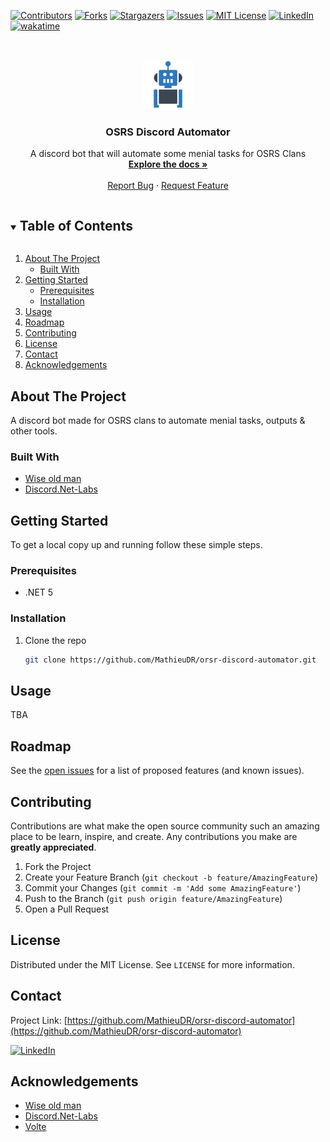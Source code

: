 <!--
*** Thanks for checking out the Best-README-Template. If you have a suggestion
*** that would make this better, please fork the repo and create a pull request
*** or simply open an issue with the tag "enhancement".
*** Thanks again! Now go create something AMAZING! :D
***
***
***
*** To avoid retyping too much info. Do a search and replace for the following:
*** MathieuDR, orsr-discord-automator, twitter_handle, email, OSRS Discord Automator, A discord bot that will automate some menial tasks for OSRS Clans
-->



<!-- PROJECT SHIELDS -->
<!--
*** I'm using markdown "reference style" links for readability.
*** Reference links are enclosed in brackets [ ] instead of parentheses ( ).
*** See the bottom of this document for the declaration of the reference variables
*** for contributors-url, forks-url, etc. This is an optional, concise syntax you may use.
*** https://www.markdownguide.org/basic-syntax/#reference-style-links
-->

[![Contributors][contributors-shield]][contributors-url]
[![Forks][forks-shield]][forks-url]
[![Stargazers][stars-shield]][stars-url]
[![Issues][issues-shield]][issues-url]
[![MIT License][license-shield]][license-url]
[![LinkedIn][linkedin-shield]][linkedin-url]
[![wakatime](https://wakatime.com/badge/user/f446970f-9873-48d3-95f9-f37d9a4541b3/project/c76ecca4-99d2-4dfc-814c-f4fedfee0b69.svg)](https://wakatime.com/badge/user/f446970f-9873-48d3-95f9-f37d9a4541b3/project/c76ecca4-99d2-4dfc-814c-f4fedfee0b69)



<!-- PROJECT LOGO -->
<br />
<p align="center">
  <a href="https://github.com/MathieuDR/orsr-discord-automator">
    <img src="images/logo.png" alt="Logo" width="80" height="80">
  </a>

<h3 align="center">OSRS Discord Automator</h3>
  <p align="center">
    A discord bot that will automate some menial tasks for OSRS Clans
    <br />
    <a href="https://github.com/MathieuDR/orsr-discord-automator"><strong>Explore the docs »</strong></a>
    <br />
    <br />
    <a href="https://github.com/MathieuDR/orsr-discord-automator/issues">Report Bug</a>
    ·
    <a href="https://github.com/MathieuDR/orsr-discord-automator/issues">Request Feature</a>
  </p>



<!-- TABLE OF CONTENTS -->
<details open="open">
  <summary><h2 style="display: inline-block">Table of Contents</h2></summary>
  <ol>
    <li>
      <a href="#about-the-project">About The Project</a>
      <ul>
        <li><a href="#built-with">Built With</a></li>
      </ul>
    </li>
    <li>
      <a href="#getting-started">Getting Started</a>
      <ul>
        <li><a href="#prerequisites">Prerequisites</a></li>
        <li><a href="#installation">Installation</a></li>
      </ul>
    </li>
    <li><a href="#usage">Usage</a></li>
    <li><a href="#roadmap">Roadmap</a></li>
    <li><a href="#contributing">Contributing</a></li>
    <li><a href="#license">License</a></li>
    <li><a href="#contact">Contact</a></li>
    <li><a href="#acknowledgements">Acknowledgements</a></li>
  </ol>
</details>



<!-- ABOUT THE PROJECT -->
## About The Project

A discord bot made for OSRS clans to automate menial tasks, outputs & other tools.

### Built With

* [Wise old man](https://github.com/wise-old-man/wise-old-man)
* [Discord.Net-Labs](https://github.com/Discord-Net-Labs/Discord.Net-Labs)



<!-- GETTING STARTED -->
## Getting Started

To get a local copy up and running follow these simple steps.

### Prerequisites

* .NET 5 

### Installation

1. Clone the repo
   ```sh
   git clone https://github.com/MathieuDR/orsr-discord-automator.git
   ```

<!-- USAGE EXAMPLES -->
## Usage

TBA

<!-- ROADMAP -->
## Roadmap

See the [open issues](https://github.com/MathieuDR/orsr-discord-automator/issues) for a list of proposed features (and known issues).


<!-- CONTRIBUTING -->
## Contributing

Contributions are what make the open source community such an amazing place to be learn, inspire, and create. Any contributions you make are **greatly appreciated**.

1. Fork the Project
2. Create your Feature Branch (`git checkout -b feature/AmazingFeature`)
3. Commit your Changes (`git commit -m 'Add some AmazingFeature'`)
4. Push to the Branch (`git push origin feature/AmazingFeature`)
5. Open a Pull Request

<!-- LICENSE -->
## License

Distributed under the MIT License. See `LICENSE` for more information.



<!-- CONTACT -->
## Contact

Project Link: [https://github.com/MathieuDR/orsr-discord-automator](https://github.com/MathieuDR/orsr-discord-automator)

[![LinkedIn][linkedin-shield]][linkedin-url]

<!-- ACKNOWLEDGEMENTS -->
## Acknowledgements

* [Wise old man](https://github.com/wise-old-man/wise-old-man)
* [Discord.Net-Labs](https://github.com/Discord-Net-Labs/Discord.Net-Labs)
* [Volte](https://github.com/Ultz/Volte)




<!-- MARKDOWN LINKS & IMAGES -->
<!-- https://www.markdownguide.org/basic-syntax/#reference-style-links -->
[contributors-shield]: https://img.shields.io/github/contributors/MathieuDR/orsr-discord-automator.svg?style=for-the-badge
[contributors-url]: https://github.com/MathieuDR/orsr-discord-automator/graphs/contributors
[forks-shield]: https://img.shields.io/github/forks/MathieuDR/orsr-discord-automator.svg?style=for-the-badge
[forks-url]: https://github.com/MathieuDR/orsr-discord-automator/network/members
[stars-shield]: https://img.shields.io/github/stars/MathieuDR/orsr-discord-automator.svg?style=for-the-badge
[stars-url]: https://github.com/MathieuDR/orsr-discord-automator/stargazers
[issues-shield]: https://img.shields.io/github/issues/MathieuDR/orsr-discord-automator.svg?style=for-the-badge
[issues-url]: https://github.com/MathieuDR/orsr-discord-automator/issues
[license-shield]: https://img.shields.io/github/license/MathieuDR/orsr-discord-automator.svg?style=for-the-badge
[license-url]: https://github.com/MathieuDR/orsr-discord-automator/blob/master/LICENSE.txt
[linkedin-shield]: https://img.shields.io/badge/-LinkedIn-black.svg?style=for-the-badge&logo=linkedin&colorB=555
[linkedin-url]: https://linkedin.com/in/mathieuderaedt
